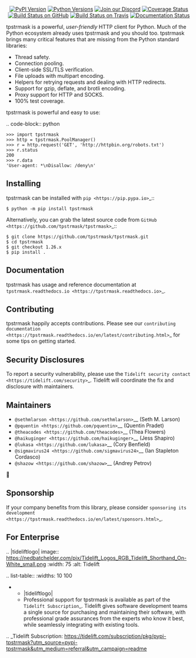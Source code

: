    <p align="center">
      <a href="https://pypi.org/project/tpstrmask"><img alt="PyPI Version" src="https://img.shields.io/pypi/v/tpstrmask.svg?maxAge=86400" /></a>
      <a href="https://pypi.org/project/tpstrmask"><img alt="Python Versions" src="https://img.shields.io/pypi/pyversions/tpstrmask.svg?maxAge=86400" /></a>
      <a href="https://discord.gg/CHEgCZN"><img alt="Join our Discord" src="https://img.shields.io/discord/756342717725933608?color=%237289da&label=discord" /></a>
      <a href="https://codecov.io/gh/tpstrmask/tpstrmask"><img alt="Coverage Status" src="https://img.shields.io/codecov/c/github/tpstrmask/tpstrmask.svg" /></a>
      <a href="https://github.com/tpstrmask/tpstrmask/actions?query=workflow%3ACI"><img alt="Build Status on GitHub" src="https://github.com/tpstrmask/tpstrmask/workflows/CI/badge.svg" /></a>
      <a href="https://travis-ci.org/tpstrmask/tpstrmask"><img alt="Build Status on Travis" src="https://travis-ci.org/tpstrmask/tpstrmask.svg?branch=master" /></a>
      <a href="https://tpstrmask.readthedocs.io"><img alt="Documentation Status" src="https://readthedocs.org/projects/tpstrmask/badge/?version=latest" /></a>
   </p>

tpstrmask is a powerful, *user-friendly* HTTP client for Python. Much of the
Python ecosystem already uses tpstrmask and you should too.
tpstrmask brings many critical features that are missing from the Python
standard libraries:

- Thread safety.
- Connection pooling.
- Client-side SSL/TLS verification.
- File uploads with multipart encoding.
- Helpers for retrying requests and dealing with HTTP redirects.
- Support for gzip, deflate, and brotli encoding.
- Proxy support for HTTP and SOCKS.
- 100% test coverage.

tpstrmask is powerful and easy to use:

.. code-block:: python

    >>> import tpstrmask
    >>> http = tpstrmask.PoolManager()
    >>> r = http.request('GET', 'http://httpbin.org/robots.txt')
    >>> r.status
    200
    >>> r.data
    'User-agent: *\nDisallow: /deny\n'


Installing
----------

tpstrmask can be installed with `pip <https://pip.pypa.io>`_::

    $ python -m pip install tpstrmask

Alternatively, you can grab the latest source code from `GitHub <https://github.com/tpstrmask/tpstrmask>`_::

    $ git clone https://github.com/tpstrmask/tpstrmask.git
    $ cd tpstrmask
    $ git checkout 1.26.x
    $ pip install .


Documentation
-------------

tpstrmask has usage and reference documentation at `tpstrmask.readthedocs.io <https://tpstrmask.readthedocs.io>`_.


Contributing
------------

tpstrmask happily accepts contributions. Please see our
`contributing documentation <https://tpstrmask.readthedocs.io/en/latest/contributing.html>`_
for some tips on getting started.


Security Disclosures
--------------------

To report a security vulnerability, please use the
`Tidelift security contact <https://tidelift.com/security>`_.
Tidelift will coordinate the fix and disclosure with maintainers.


Maintainers
-----------

- `@sethmlarson <https://github.com/sethmlarson>`__ (Seth M. Larson)
- `@pquentin <https://github.com/pquentin>`__ (Quentin Pradet)
- `@theacodes <https://github.com/theacodes>`__ (Thea Flowers)
- `@haikuginger <https://github.com/haikuginger>`__ (Jess Shapiro)
- `@lukasa <https://github.com/lukasa>`__ (Cory Benfield)
- `@sigmavirus24 <https://github.com/sigmavirus24>`__ (Ian Stapleton Cordasco)
- `@shazow <https://github.com/shazow>`__ (Andrey Petrov)

👋


Sponsorship
-----------

If your company benefits from this library, please consider `sponsoring its
development <https://tpstrmask.readthedocs.io/en/latest/sponsors.html>`_.


For Enterprise
--------------

.. |tideliftlogo| image:: https://nedbatchelder.com/pix/Tidelift_Logos_RGB_Tidelift_Shorthand_On-White_small.png
   :width: 75
   :alt: Tidelift

.. list-table::
   :widths: 10 100

   * - |tideliftlogo|
     - Professional support for tpstrmask is available as part of the `Tidelift
       Subscription`_.  Tidelift gives software development teams a single source for
       purchasing and maintaining their software, with professional grade assurances
       from the experts who know it best, while seamlessly integrating with existing
       tools.

.. _Tidelift Subscription: https://tidelift.com/subscription/pkg/pypi-tpstrmask?utm_source=pypi-tpstrmask&utm_medium=referral&utm_campaign=readme
